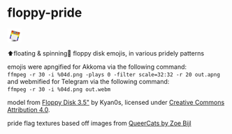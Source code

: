 # floppy-pride
![floppy disk](https://github.com/mothdotmonster/floppy-pride/blob/main/emoji/floppy-pride.png?raw=true)

⬆️floating &amp; spinning🔄 floppy disk emojis, in various pridely patterns

emojis were apngified for Akkoma via the following command:  
```ffmpeg -r 30 -i %04d.png -plays 0 -filter scale=32:32 -r 20 out.apng```  
and webmified for Telegram via the following command:  
```ffmpeg -r 30 -i %04d.png out.webm```

model from [Floppy Disk 3.5"](https://skfb.ly/Jnrs) by Kyan0s, licensed under [Creative Commons Attribution 4.0](http://creativecommons.org/licenses/by/4.0/).

pride flag textures based off images from [QueerCats by Zoe Bijl](https://github.com/ZoeBijl/QueerCats/)
